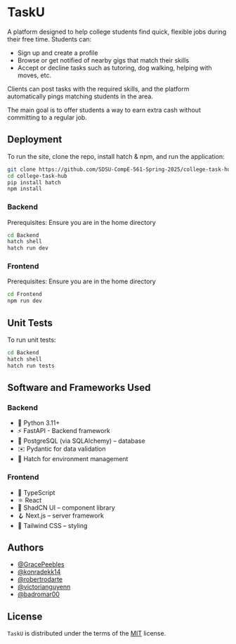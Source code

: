 # TaskU

A platform designed to help college students find quick, flexible jobs during their free time. Students can:

- Sign up and create a profile
- Browse or get notified of nearby gigs that match their skills
- Accept or decline tasks such as tutoring, dog walking, helping with moves, etc.

Clients can post tasks with the required skills, and the platform automatically pings matching students in the area.

The main goal is to offer students a way to earn extra cash without committing to a regular job.

## Deployment

To run the site, clone the repo, install hatch & npm, and run the application:

```bash
git clone https://github.com/SDSU-CompE-561-Spring-2025/college-task-hub.git
cd college-task-hub
pip install hatch
npm install
```

### Backend

Prerequisites: Ensure you are in the home directory

```bash
cd Backend
hatch shell
hatch run dev
```

### Frontend

Prerequisites: Ensure you are in the home directory

```bash
cd Frontend
npm run dev
```

## Unit Tests

To run unit tests:

```bash
cd Backend
hatch shell
hatch run tests
```

## Software and Frameworks Used

### Backend

- 🐍 Python 3.11+
- ⚡ FastAPI - Backend framework
- 🐘 PostgreSQL (via SQLAlchemy) – database
- ✉️ Pydantic for data validation
- 🧪 Hatch for environment management

### Frontend

- 🧠 TypeScript
- ⚛️ React
- 🧱 ShadCN UI – component library
- 🪝 Next.js – server framework
- 🎨 Tailwind CSS – styling

## Authors

- [@GracePeebles](https://github.com/GracePeebles)
- [@konradekk14](https://www.github.com/konradekk14)
- [@robertrodarte](https://github.com/robertrodarte)
- [@victorianguyenn](https://github.com/victorianguyenn)
- [@badromar00](https://github.com/badromar00)

## License

`TaskU` is distributed under the terms of the [MIT](https://spdx.org/licenses/MIT.html) license.
